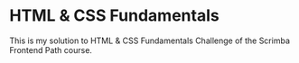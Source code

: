 # HTML & CSS Fundamentals

This is my solution to HTML & CSS Fundamentals Challenge of the Scrimba Frontend Path course.
